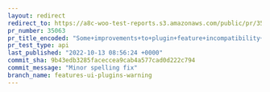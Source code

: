 ```yaml
---
layout: redirect
redirect_to: https://a8c-woo-test-reports.s3.amazonaws.com/public/pr/35063/api/index.html
pr_number: 35063
pr_title_encoded: "Some+improvements+to+plugin+feature+incompatibility+UI"
pr_test_type: api
last_published: "2022-10-13 08:56:24 +0000"
commit_sha: 9b43edb3285faceccea9cab4a577cad0d222c794
commit_message: "Minor spelling fix"
branch_name: features-ui-plugins-warning
---
```

